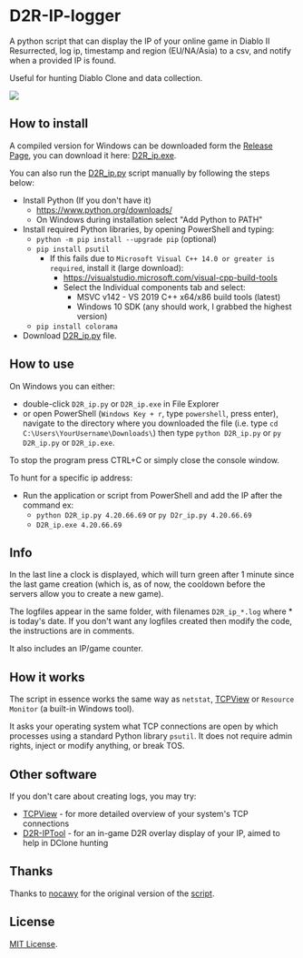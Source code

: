 # D2R-IP-logger

A python script that can display the IP of your online game in Diablo II Resurrected, log ip, timestamp and region (EU/NA/Asia) to a csv, and notify when a provided IP is found.

Useful for hunting Diablo Clone and data collection.

![](https://i.imgur.com/q59EWIL.png)

## How to install

A compiled version for Windows can be downloaded form the [Release Page](https://github.com/sir-wilhelm/D2R-IP-logger/releases), you can download it here:
[D2R_ip.exe](https://github.com/sir-wilhelm/D2R-IP-logger/releases/latest/download/D2R_ip.exe).

You can also run the
[D2R_ip.py](https://github.com/sir-wilhelm/D2R-IP-logger/raw/main/D2R_ip.py) script manually by following the steps below:
* Install Python (If you don't have it)
  * https://www.python.org/downloads/
  * On Windows during installation select "Add Python to PATH"
* Install required Python libraries, by opening PowerShell and typing:
  * `python -m pip install --upgrade pip` (optional)
  * `pip install psutil`
    * If this fails due to `Microsoft Visual C++ 14.0 or greater is required`, install it (large download):
      * https://visualstudio.microsoft.com/visual-cpp-build-tools
      * Select the Individual components tab and select:
        * MSVC v142 - VS 2019 C++ x64/x86 build tools (latest)
        * Windows 10 SDK (any should work, I grabbed the highest version)
  * `pip install colorama`
* Download [D2R_ip.py](https://raw.githubusercontent.com/sir-wilhelm/D2R-IP-logger/main/D2R_ip.py) file.

## How to use

On Windows you can either:
* double-click `D2R_ip.py` or `D2R_ip.exe` in File Explorer
* or open PowerShell (`Windows Key + r`, type `powershell`, press enter), navigate to the directory where you downloaded the file (i.e. type `cd C:\Users\YourUsername\Downloads\`) then type `python D2R_ip.py` or `py D2R_ip.py` or `D2R_ip.exe`.

To stop the program press CTRL+C or simply close the console window.

To hunt for a specific ip address:
* Run the application or script from PowerShell and add the IP after the command ex:
  * `python D2R_ip.py 4.20.66.69` or `py D2r_ip.py 4.20.66.69`
  * `D2R_ip.exe 4.20.66.69`

## Info

In the last line a clock is displayed, which will turn green after 1 minute since the last game creation (which is, as of now, the cooldown before the servers allow you to create a new game).

The logfiles appear in the same folder, with filenames `D2R_ip_*.log` where * is today's date.
If you don't want any logfiles created then modify the code, the instructions are in comments.

It also includes an IP/game counter.

## How it works

The script in essence works the same way as `netstat`, [TCPView](https://docs.microsoft.com/en-us/sysinternals/downloads/tcpview) or `Resource Monitor` (a built-in Windows tool).

It asks your operating system what TCP connections are open by which processes using a standard Python library `psutil`. It does not require admin rights, inject or modify anything, or break TOS.

## Other software

If you don't care about creating logs, you may try:
* [TCPView](https://docs.microsoft.com/en-us/sysinternals/downloads/tcpview) -  for more detailed overview of your system's TCP connections
* [D2R-IPTool](https://github.com/VideoGameRoulette/D2RTools) - for an in-game D2R overlay display of your IP, aimed to help in DClone hunting

## Thanks

Thanks to [nocawy](https://github.com/nocawy) for the original version of the [script](https://github.com/nocawy/D2R-IP-logger).

## License

[MIT License](/LICENSE).